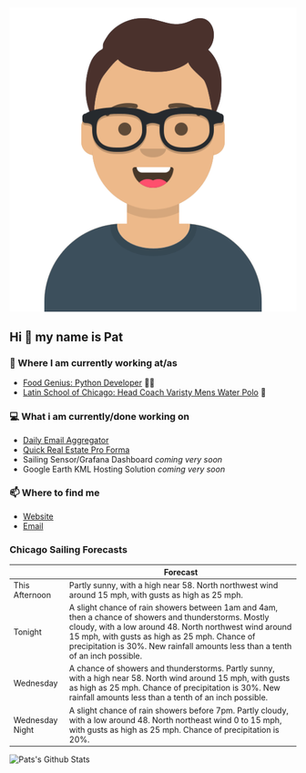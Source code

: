 [![Social banner for p-j-falconer](https://raw.githubusercontent.com/P-J-FALCONER/P-J-FALCONER/master/assets/avataaars.svg)](https://patfalconer.com/)
## Hi :wave: my name is Pat

### 💼 Where I am currently working at/as
- [Food Genius: Python Developer](https://getfoodgenius.com/) 🍔🐍
- [Latin School of Chicago: Head Coach Varisty Mens Water Polo](https://www.latinschool.org/) 🤽


### 💻 What i am currently/done working on
 - [Daily Email Aggregator](https://github.com/P-J-FALCONER/dott_daily_mail)
 - [Quick Real Estate Pro Forma](https://github.com/P-J-FALCONER/henry)
 - Sailing Sensor/Grafana Dashboard *coming very soon*
 - Google Earth KML Hosting Solution *coming very soon*

### 📫 Where to find me
 - [Website](https://patfalconer.com/)
 - [Email](mailto:patrick.j.falconer@gmail.com)


### Chicago Sailing Forecasts
|   | Forecast  |
|---|---|
| This Afternoon | Partly sunny, with a high near 58. North northwest wind around 15 mph, with gusts as high as 25 mph. |
| Tonight | A slight chance of rain showers between 1am and 4am, then a chance of showers and thunderstorms. Mostly cloudy, with a low around 48. North northwest wind around 15 mph, with gusts as high as 25 mph. Chance of precipitation is 30%. New rainfall amounts less than a tenth of an inch possible. |
| Wednesday | A chance of showers and thunderstorms. Partly sunny, with a high near 58. North wind around 15 mph, with gusts as high as 25 mph. Chance of precipitation is 30%. New rainfall amounts less than a tenth of an inch possible. |
| Wednesday Night | A slight chance of rain showers before 7pm. Partly cloudy, with a low around 48. North northeast wind 0 to 15 mph, with gusts as high as 25 mph. Chance of precipitation is 20%. |

![Pats's Github Stats](https://github-readme-stats.vercel.app/api?username=p-j-falconer&show_icons=true&theme=radical)

